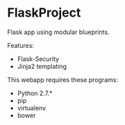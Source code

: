 # FlaskProject
Flask app using modular blueprints.

Features:

- Flask-Security
- Jinja2 templating

This webapp requires these programs: 

- Python 2.7.*
- pip
- virtualenv
- bower